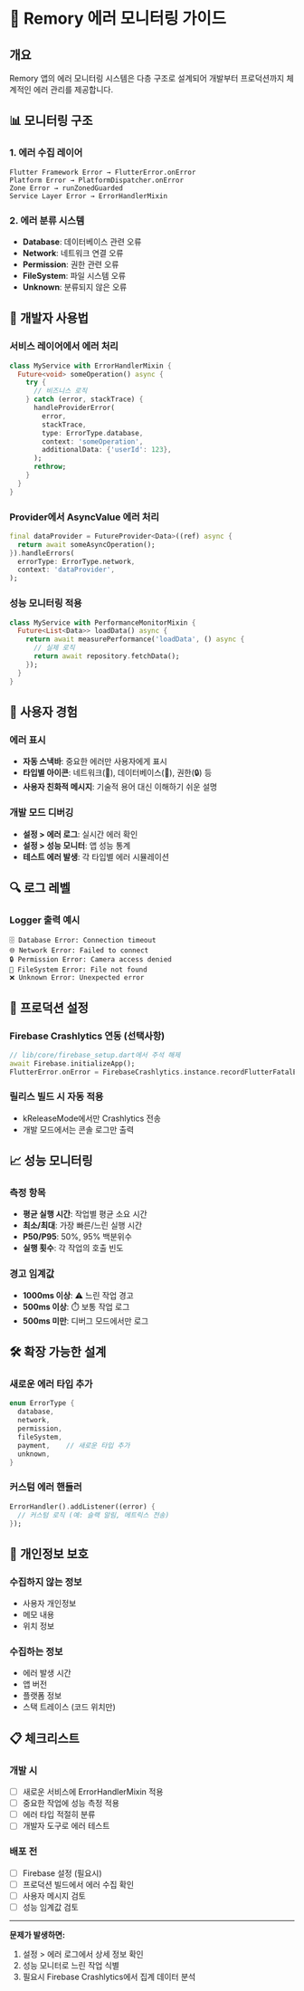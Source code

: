 # 🚨 Remory 에러 모니터링 가이드

## 개요
Remory 앱의 에러 모니터링 시스템은 다층 구조로 설계되어 개발부터 프로덕션까지 체계적인 에러 관리를 제공합니다.

## 📊 모니터링 구조

### 1. 에러 수집 레이어
```
Flutter Framework Error → FlutterError.onError
Platform Error → PlatformDispatcher.onError  
Zone Error → runZonedGuarded
Service Layer Error → ErrorHandlerMixin
```

### 2. 에러 분류 시스템
- **Database**: 데이터베이스 관련 오류
- **Network**: 네트워크 연결 오류  
- **Permission**: 권한 관련 오류
- **FileSystem**: 파일 시스템 오류
- **Unknown**: 분류되지 않은 오류

## 🔧 개발자 사용법

### 서비스 레이어에서 에러 처리
```dart
class MyService with ErrorHandlerMixin {
  Future<void> someOperation() async {
    try {
      // 비즈니스 로직
    } catch (error, stackTrace) {
      handleProviderError(
        error,
        stackTrace,
        type: ErrorType.database,
        context: 'someOperation',
        additionalData: {'userId': 123},
      );
      rethrow;
    }
  }
}
```

### Provider에서 AsyncValue 에러 처리
```dart
final dataProvider = FutureProvider<Data>((ref) async {
  return await someAsyncOperation();
}).handleErrors(
  errorType: ErrorType.network,
  context: 'dataProvider',
);
```

### 성능 모니터링 적용
```dart
class MyService with PerformanceMonitorMixin {
  Future<List<Data>> loadData() async {
    return await measurePerformance('loadData', () async {
      // 실제 로직
      return await repository.fetchData();
    });
  }
}
```

## 📱 사용자 경험

### 에러 표시
- **자동 스낵바**: 중요한 에러만 사용자에게 표시
- **타입별 아이콘**: 네트워크(📶), 데이터베이스(💾), 권한(🔒) 등
- **사용자 친화적 메시지**: 기술적 용어 대신 이해하기 쉬운 설명

### 개발 모드 디버깅
- **설정 > 에러 로그**: 실시간 에러 확인
- **설정 > 성능 모니터**: 앱 성능 통계
- **테스트 에러 발생**: 각 타입별 에러 시뮬레이션

## 🔍 로그 레벨

### Logger 출력 예시
```
🗄️ Database Error: Connection timeout
🌐 Network Error: Failed to connect
🔒 Permission Error: Camera access denied
📁 FileSystem Error: File not found
❌ Unknown Error: Unexpected error
```

## 🚀 프로덕션 설정

### Firebase Crashlytics 연동 (선택사항)
```dart
// lib/core/firebase_setup.dart에서 주석 해제
await Firebase.initializeApp();
FlutterError.onError = FirebaseCrashlytics.instance.recordFlutterFatalError;
```

### 릴리스 빌드 시 자동 적용
- kReleaseMode에서만 Crashlytics 전송
- 개발 모드에서는 콘솔 로그만 출력

## 📈 성능 모니터링

### 측정 항목
- **평균 실행 시간**: 작업별 평균 소요 시간
- **최소/최대**: 가장 빠른/느린 실행 시간
- **P50/P95**: 50%, 95% 백분위수
- **실행 횟수**: 각 작업의 호출 빈도

### 경고 임계값
- **1000ms 이상**: ⚠️ 느린 작업 경고
- **500ms 이상**: ⏱️ 보통 작업 로그
- **500ms 미만**: 디버그 모드에서만 로그

## 🛠️ 확장 가능한 설계

### 새로운 에러 타입 추가
```dart
enum ErrorType {
  database,
  network,
  permission,
  fileSystem,
  payment,    // 새로운 타입 추가
  unknown,
}
```

### 커스텀 에러 핸들러
```dart
ErrorHandler().addListener((error) {
  // 커스텀 로직 (예: 슬랙 알림, 메트릭스 전송)
});
```

## 🔐 개인정보 보호

### 수집하지 않는 정보
- 사용자 개인정보
- 메모 내용
- 위치 정보

### 수집하는 정보
- 에러 발생 시간
- 앱 버전
- 플랫폼 정보
- 스택 트레이스 (코드 위치만)

## 📋 체크리스트

### 개발 시
- [ ] 새로운 서비스에 ErrorHandlerMixin 적용
- [ ] 중요한 작업에 성능 측정 적용
- [ ] 에러 타입 적절히 분류
- [ ] 개발자 도구로 에러 테스트

### 배포 전
- [ ] Firebase 설정 (필요시)
- [ ] 프로덕션 빌드에서 에러 수집 확인
- [ ] 사용자 메시지 검토
- [ ] 성능 임계값 검토

---

**문제가 발생하면:**
1. 설정 > 에러 로그에서 상세 정보 확인
2. 성능 모니터로 느린 작업 식별  
3. 필요시 Firebase Crashlytics에서 집계 데이터 분석
